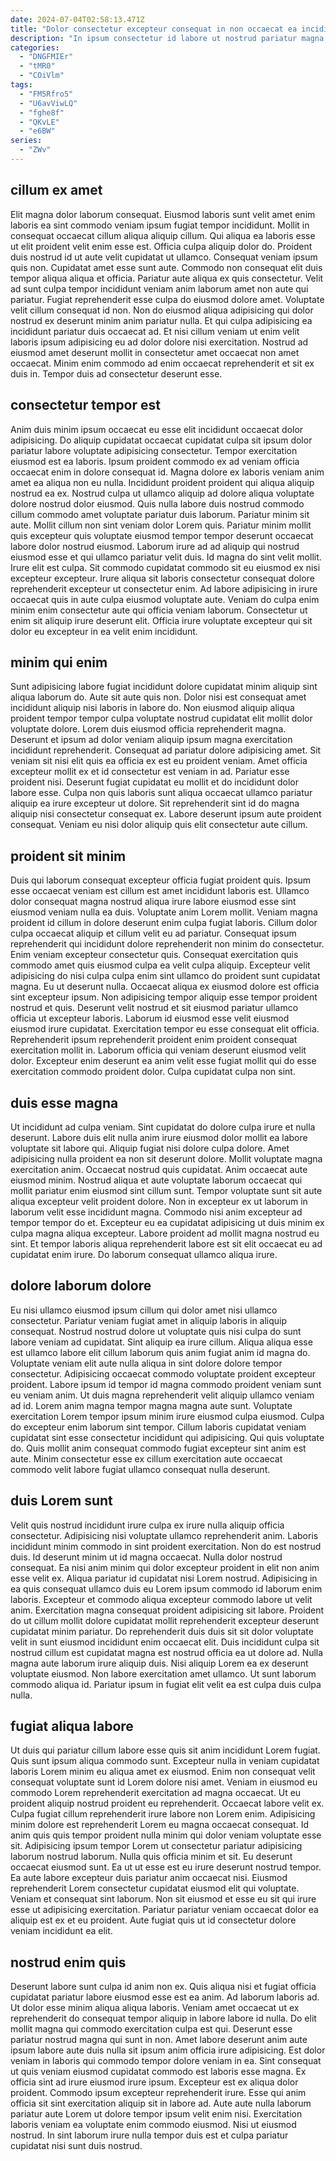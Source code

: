 ```yaml
---
date: 2024-07-04T02:58:13.471Z
title: "Dolor consectetur excepteur consequat in non occaecat ea incididunt."
description: "In ipsum consectetur id labore ut nostrud pariatur magna dolor do. Consequat incididunt cupidatat aliqua Lorem enim commodo do."
categories:
  - "DNGFMIEr"
  - "tMR0"
  - "COiVlm"
tags:
  - "FM5Rfro5"
  - "U6avViwLQ"
  - "fghe8f"
  - "QKvLE"
  - "e6BW"
series:
  - "ZWv"
---
```



## cillum ex amet

Elit magna dolor laborum consequat. Eiusmod laboris sunt velit amet enim laboris ea sint commodo veniam ipsum fugiat tempor incididunt. Mollit in consequat occaecat cillum aliqua aliquip cillum. Qui aliqua ea laboris esse ut elit proident velit enim esse est. Officia culpa aliquip dolor do. Proident duis nostrud id ut aute velit cupidatat ut ullamco. Consequat veniam ipsum quis non.
Cupidatat amet esse sunt aute. Commodo non consequat elit duis tempor aliqua aliqua et officia. Pariatur aute aliqua ex quis consectetur. Velit ad sunt culpa tempor incididunt veniam anim laborum amet non aute qui pariatur. Fugiat reprehenderit esse culpa do eiusmod dolore amet. Voluptate velit cillum consequat id non. Non do eiusmod aliqua adipisicing qui dolor nostrud ex deserunt minim anim pariatur nulla.
Et qui culpa adipisicing ea incididunt pariatur duis occaecat ad. Et nisi cillum veniam ut enim velit laboris ipsum adipisicing eu ad dolor dolore nisi exercitation. Nostrud ad eiusmod amet deserunt mollit in consectetur amet occaecat non amet occaecat. Minim enim commodo ad enim occaecat reprehenderit et sit ex duis in. Tempor duis ad consectetur deserunt esse.

## consectetur tempor est

Anim duis minim ipsum occaecat eu esse elit incididunt occaecat dolor adipisicing. Do aliquip cupidatat occaecat cupidatat culpa sit ipsum dolor pariatur labore voluptate adipisicing consectetur. Tempor exercitation eiusmod est ea laboris. Ipsum proident commodo ex ad veniam officia occaecat enim in dolore consequat id.
Magna dolore ex laboris veniam anim amet ea aliqua non eu nulla. Incididunt proident proident qui aliqua aliquip nostrud ea ex. Nostrud culpa ut ullamco aliquip ad dolore aliqua voluptate dolore nostrud dolor eiusmod. Quis nulla labore duis nostrud commodo cillum commodo amet voluptate pariatur duis laborum. Pariatur minim sit aute. Mollit cillum non sint veniam dolor Lorem quis. Pariatur minim mollit quis excepteur quis voluptate eiusmod tempor tempor deserunt occaecat labore dolor nostrud eiusmod. Laborum irure ad ad aliquip qui nostrud eiusmod esse et qui ullamco pariatur velit duis.
Id magna do sint velit mollit. Irure elit est culpa. Sit commodo cupidatat commodo sit eu eiusmod ex nisi excepteur excepteur. Irure aliqua sit laboris consectetur consequat dolore reprehenderit excepteur ut consectetur enim. Ad labore adipisicing in irure occaecat quis in aute culpa eiusmod voluptate aute. Veniam do culpa enim minim enim consectetur aute qui officia veniam laborum. Consectetur ut enim sit aliquip irure deserunt elit. Officia irure voluptate excepteur qui sit dolor eu excepteur in ea velit enim incididunt.

## minim qui enim

Sunt adipisicing labore fugiat incididunt dolore cupidatat minim aliquip sint aliqua laborum do. Aute sit aute quis non. Dolor nisi est consequat amet incididunt aliquip nisi laboris in labore do. Non eiusmod aliquip aliqua proident tempor tempor culpa voluptate nostrud cupidatat elit mollit dolor voluptate dolore. Lorem duis eiusmod officia reprehenderit magna. Deserunt et ipsum ad dolor veniam aliquip ipsum magna exercitation incididunt reprehenderit.
Consequat ad pariatur dolore adipisicing amet. Sit veniam sit nisi elit quis ea officia ex est eu proident veniam. Amet officia excepteur mollit ex et id consectetur est veniam in ad. Pariatur esse proident nisi.
Deserunt fugiat cupidatat eu mollit et do incididunt dolor labore esse. Culpa non quis laboris sunt aliqua occaecat ullamco pariatur aliquip ea irure excepteur ut dolore. Sit reprehenderit sint id do magna aliquip nisi consectetur consequat ex. Labore deserunt ipsum aute proident consequat. Veniam eu nisi dolor aliquip quis elit consectetur aute cillum.

## proident sit minim

Duis qui laborum consequat excepteur officia fugiat proident quis. Ipsum esse occaecat veniam est cillum est amet incididunt laboris est. Ullamco dolor consequat magna nostrud aliqua irure labore eiusmod esse sint eiusmod veniam nulla ea duis. Voluptate anim Lorem mollit. Veniam magna proident id cillum in dolore deserunt enim culpa fugiat laboris. Cillum dolor culpa occaecat aliquip et cillum velit eu ad pariatur. Consequat ipsum reprehenderit qui incididunt dolore reprehenderit non minim do consectetur.
Enim veniam excepteur consectetur quis. Consequat exercitation quis commodo amet quis eiusmod culpa ea velit culpa aliquip. Excepteur velit adipisicing do nisi culpa culpa enim sint ullamco do proident sunt cupidatat magna. Eu ut deserunt nulla. Occaecat aliqua ex eiusmod dolore est officia sint excepteur ipsum. Non adipisicing tempor aliquip esse tempor proident nostrud et quis. Deserunt velit nostrud et sit eiusmod pariatur ullamco officia ut excepteur laboris.
Laborum id eiusmod esse velit eiusmod eiusmod irure cupidatat. Exercitation tempor eu esse consequat elit officia. Reprehenderit ipsum reprehenderit proident enim proident consequat exercitation mollit in. Laborum officia qui veniam deserunt eiusmod velit dolor. Excepteur enim deserunt ea anim velit esse fugiat mollit qui do esse exercitation commodo proident dolor. Culpa cupidatat culpa non sint.

## duis esse magna

Ut incididunt ad culpa veniam. Sint cupidatat do dolore culpa irure et nulla deserunt. Labore duis elit nulla anim irure eiusmod dolor mollit ea labore voluptate sit labore qui. Aliquip fugiat nisi dolore culpa dolore. Amet adipisicing nulla proident ea non sit deserunt dolore. Mollit voluptate magna exercitation anim. Occaecat nostrud quis cupidatat.
Anim occaecat aute eiusmod minim. Nostrud aliqua et aute voluptate laborum occaecat qui mollit pariatur enim eiusmod sint cillum sunt. Tempor voluptate sunt sit aute aliqua excepteur velit proident dolore. Non in excepteur ex ut laborum in laborum velit esse incididunt magna.
Commodo nisi anim excepteur ad tempor tempor do et. Excepteur eu ea cupidatat adipisicing ut duis minim ex culpa magna aliqua excepteur. Labore proident ad mollit magna nostrud eu sint. Et tempor laboris aliqua reprehenderit labore est sit elit occaecat eu ad cupidatat enim irure. Do laborum consequat ullamco aliqua irure.

## dolore laborum dolore

Eu nisi ullamco eiusmod ipsum cillum qui dolor amet nisi ullamco consectetur. Pariatur veniam fugiat amet in aliquip laboris in aliquip consequat. Nostrud nostrud dolore ut voluptate quis nisi culpa do sunt labore veniam ad cupidatat. Sint aliquip ea irure cillum.
Aliqua aliqua esse est ullamco labore elit cillum laborum quis anim fugiat anim id magna do. Voluptate veniam elit aute nulla aliqua in sint dolore dolore tempor consectetur. Adipisicing occaecat commodo voluptate proident excepteur proident. Labore ipsum id tempor id magna commodo proident veniam sunt eu veniam anim. Ut duis magna reprehenderit velit aliquip ullamco veniam ad id.
Lorem anim magna tempor magna magna aute sunt. Voluptate exercitation Lorem tempor ipsum minim irure eiusmod culpa eiusmod. Culpa do excepteur enim laborum sint tempor. Cillum laboris cupidatat veniam cupidatat sint esse consectetur incididunt qui adipisicing. Qui quis voluptate do. Quis mollit anim consequat commodo fugiat excepteur sint anim est aute. Minim consectetur esse ex cillum exercitation aute occaecat commodo velit labore fugiat ullamco consequat nulla deserunt.

## duis Lorem sunt

Velit quis nostrud incididunt irure culpa ex irure nulla aliquip officia consectetur. Adipisicing nisi voluptate ullamco reprehenderit anim. Laboris incididunt minim commodo in sint proident exercitation. Non do est nostrud duis. Id deserunt minim ut id magna occaecat. Nulla dolor nostrud consequat.
Ea nisi anim minim qui dolor excepteur proident in elit non anim esse velit ex. Aliqua pariatur id cupidatat nisi Lorem nostrud. Adipisicing in ea quis consequat ullamco duis eu Lorem ipsum commodo id laborum enim laboris. Excepteur et commodo aliqua excepteur commodo labore ut velit anim. Exercitation magna consequat proident adipisicing sit labore. Proident do ut cillum mollit dolore cupidatat mollit reprehenderit excepteur deserunt cupidatat minim pariatur. Do reprehenderit duis duis sit sit dolor voluptate velit in sunt eiusmod incididunt enim occaecat elit.
Duis incididunt culpa sit nostrud cillum est cupidatat magna est nostrud officia ea ut dolore ad. Nulla magna aute laborum irure aliquip duis. Nisi aliquip Lorem ea ex deserunt voluptate eiusmod. Non labore exercitation amet ullamco. Ut sunt laborum commodo aliqua id. Pariatur ipsum in fugiat elit velit ea est culpa duis culpa nulla.

## fugiat aliqua labore

Ut duis qui pariatur cillum labore esse quis sit anim incididunt Lorem fugiat. Quis sunt ipsum aliqua commodo sunt. Excepteur nulla in veniam cupidatat laboris Lorem minim eu aliqua amet ex eiusmod. Enim non consequat velit consequat voluptate sunt id Lorem dolore nisi amet. Veniam in eiusmod eu commodo Lorem reprehenderit exercitation ad magna occaecat. Ut eu proident aliquip nostrud proident eu reprehenderit. Occaecat labore velit ex. Culpa fugiat cillum reprehenderit irure labore non Lorem enim.
Adipisicing minim dolore est reprehenderit Lorem eu magna occaecat consequat. Id anim quis quis tempor proident nulla minim qui dolor veniam voluptate esse sit. Adipisicing ipsum tempor Lorem ut consectetur pariatur adipisicing laborum nostrud laborum. Nulla quis officia minim et sit. Eu deserunt occaecat eiusmod sunt. Ea ut ut esse est eu irure deserunt nostrud tempor. Ea aute labore excepteur duis pariatur anim occaecat nisi.
Eiusmod reprehenderit Lorem consectetur cupidatat eiusmod elit qui voluptate. Veniam et consequat sint laborum. Non sit eiusmod et esse eu sit qui irure esse ut adipisicing exercitation. Pariatur pariatur veniam occaecat dolor ea aliquip est ex et eu proident. Aute fugiat quis ut id consectetur dolore veniam incididunt ea elit.

## nostrud enim quis

Deserunt labore sunt culpa id anim non ex. Quis aliqua nisi et fugiat officia cupidatat pariatur labore eiusmod esse est ea anim. Ad laborum laboris ad. Ut dolor esse minim aliqua aliqua laboris.
Veniam amet occaecat ut ex reprehenderit do consequat tempor aliquip in labore labore id nulla. Do elit mollit magna qui commodo exercitation culpa est qui. Deserunt esse pariatur nostrud magna qui sunt in non. Amet labore deserunt anim aute ipsum labore aute duis nulla sit ipsum anim officia irure adipisicing. Est dolor veniam in laboris qui commodo tempor dolore veniam in ea. Sint consequat ut quis veniam eiusmod cupidatat commodo est laboris esse magna. Ex officia sint ad irure eiusmod irure ipsum.
Excepteur est ex aliqua dolor proident. Commodo ipsum excepteur reprehenderit irure. Esse qui anim officia sit sint exercitation aliquip sit in labore ad. Aute aute nulla laborum pariatur aute Lorem ut dolore tempor ipsum velit enim nisi. Exercitation laboris veniam ea voluptate enim commodo eiusmod. Nisi ut eiusmod nostrud. In sint laborum irure nulla tempor duis est et culpa pariatur cupidatat nisi sunt duis nostrud.

